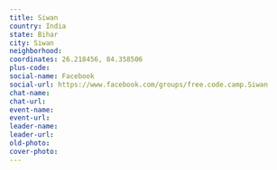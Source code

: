 ```yaml
---
title: Siwan
country: India
state: Bihar
city: Siwan
neighborhood: 
coordinates: 26.218456, 84.358506
plus-code:
social-name: Facebook
social-url: https://www.facebook.com/groups/free.code.camp.Siwan
chat-name:
chat-url:
event-name:
event-url:
leader-name:
leader-url:
old-photo: 
cover-photo:
---
```

